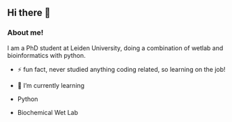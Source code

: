 ## Hi there 👋

<!--
**Yorick-126/Yorick-126** is a ✨ _special_ ✨ repository because its `README.md` (this file) appears on your GitHub profile.

Here are some ideas to get you started:

- 🔭 I’m currently working on ...
- 🌱 I’m currently learning ...
- 👯 I’m looking to collaborate on ...
- 🤔 I’m looking for help with ...
- 💬 Ask me about ...
- 📫 How to reach me: ...
- 😄 Pronouns: ...
- ⚡ Fun fact: ...
-->
### About me! 

I am a PhD student at Leiden University, doing a combination of wetlab and bioinformatics with python. 

- ⚡ fun fact, never studied anything coding related, so learning on the job!

- 🌱 I’m currently learning
-   Python
-   Biochemical Wet Lab

